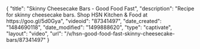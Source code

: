 {
    "title": "Skinny Cheesecake Bars - Good Food Fast",
    "description": "Recipe for skinny cheesecake bars. Shop HSN Kitchen & Food at https:\/\/goo.gl\/5d0Gya",
    "videoid": "87341497",
    "date_created": "1484690118",
    "date_modified": "1499888620",
    "type": "captivate",
    "layout": "video",
    "url": "\/v\/hsn-good-food-fast-skinny-cheesecake-bars\/87341497"
}
